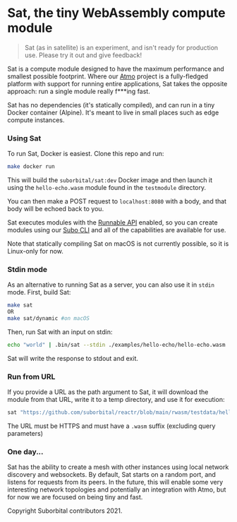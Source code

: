 # Sat, the tiny WebAssembly compute module
> Sat (as in satellite) is an experiment, and isn't ready for production use. Please try it out and give feedback!

Sat is a compute module designed to have the maximum performance and smallest possible footprint. Where our [Atmo](https://github.com/suborbital/atmo) project is a fully-fledged platform with support for running entire applications, Sat takes the opposite approach: run a single module really f***ing fast.

Sat has no dependencies (it's statically compiled), and can run in a tiny Docker container (Alpine). It's meant to live in small places such as edge compute instances.

### Using Sat
To run Sat, Docker is easiest. Clone this repo and run:
```bash
make docker run
```
This will build the `suborbital/sat:dev` Docker image and then launch it using the `hello-echo.wasm` module found in the `testmodule` directory.

You can then make a POST request to `localhost:8080` with a body, and that body will be echoed back to you.

Sat executes modules with the [Runnable API](https://atmo.suborbital.dev/runnable-api/introduction) enabled, so you can create modules using our [Subo CLI](https://github.com/suborbital/subo) and all of the capabilities are available for use.

Note that statically compiling Sat on macOS is not currently possible, so it is Linux-only for now.

### Stdin mode
As an alternative to running Sat as a server, you can also use it in `stdin` mode. First, build Sat:
```bash
make sat
OR
make sat/dynamic #on macOS
```
Then, run Sat with an input on stdin:
```bash
echo "world" | .bin/sat --stdin ./examples/hello-echo/hello-echo.wasm
```
Sat will write the response to stdout and exit.

### Run from URL
If you provide a URL as the path argument to Sat, it will download the module from that URL, write it to a temp directory, and use it for execution:
```bash
sat "https://github.com/suborbital/reactr/blob/main/rwasm/testdata/hello-echo/hello-echo.wasm?raw=true"
```
The URL must be HTTPS and must have a `.wasm` suffix (excluding query parameters)

### One day...
Sat has the ability to create a mesh with other instances using local network discovery and websockets. By default, Sat starts on a random port, and listens for requests from its peers. In the future, this will enable some very interesting network topologies and potentially an integration with Atmo, but for now we are focused on being tiny and fast.

Copyright Suborbital contributors 2021.